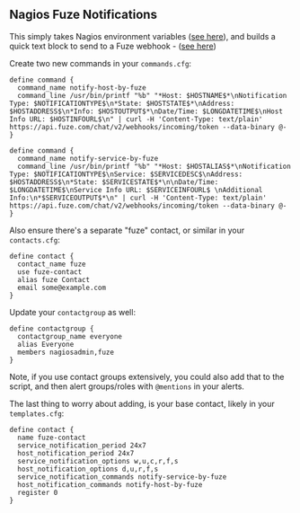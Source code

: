 ## Nagios Fuze Notifications

This simply takes Nagios environment variables ([see here](https://assets.nagios.com/downloads/nagioscore/docs/nagioscore/3/en/macrolist.html)), and builds a quick text block to send to a Fuze webhook -   ([see here](https://help.fuze.com/hc/en-us/articles/360036848673))

Create two new commands in your `commands.cfg`:

```
define command {
  command_name notify-host-by-fuze
  command_line /usr/bin/printf "%b" "*Host: $HOSTNAME$*\nNotification Type: $NOTIFICATIONTYPE$\n*State: $HOSTSTATE$*\nAddress: $HOSTADDRESS$\n*Info: $HOSTOUTPUT$*\nDate/Time: $LONGDATETIME$\nHost Info URL: $HOSTINFOURL$\n" | curl -H 'Content-Type: text/plain' https://api.fuze.com/chat/v2/webhooks/incoming/token --data-binary @-
}

define command {
  command_name notify-service-by-fuze
  command_line /usr/bin/printf "%b" "*Host: $HOSTALIAS$*\nNotification Type: $NOTIFICATIONTYPE$\nService: $SERVICEDESC$\nAddress: $HOSTADDRESS$\n*State: $SERVICESTATE$*\n\nDate/Time: $LONGDATETIME$\nService Info URL: $SERVICEINFOURL$ \nAdditional Info:\n*$SERVICEOUTPUT$*\n" | curl -H 'Content-Type: text/plain' https://api.fuze.com/chat/v2/webhooks/incoming/token --data-binary @-
}
```

Also ensure there's a separate "fuze" contact, or similar in your `contacts.cfg`:

```
define contact {
  contact_name fuze
  use fuze-contact
  alias fuze Contact
  email some@example.com
}
```

Update your `contactgroup` as well:

```
define contactgroup {
  contactgroup_name everyone
  alias Everyone
  members nagiosadmin,fuze
}
```

Note, if you use contact groups extensively, you could also add that to the script, and then alert groups/roles with `@mentions` in your alerts.

The last thing to worry about adding, is your base contact, likely in your `templates.cfg`:

```
define contact {
  name fuze-contact
  service_notification_period 24x7
  host_notification_period 24x7
  service_notification_options w,u,c,r,f,s
  host_notification_options d,u,r,f,s
  service_notification_commands notify-service-by-fuze
  host_notification_commands notify-host-by-fuze
  register 0
}
```
